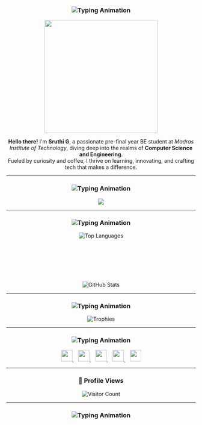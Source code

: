 <h3 align="center">
  <img src="https://readme-typing-svg.herokuapp.com/?font=Researcher&size=30&center=true&vCenter=true&width=500&height=100&color=08CBC0&duration=3000&lines=About+me;About+me;About+me;" alt="Typing Animation" />
</h3>

<p align="center">
  <img src="https://mir-s3-cdn-cf.behance.net/project_modules/disp/601014116770475.6068beff4640a.gif" width="300" />
  
</p>

<p align="center">
  <b>Hello there!</b> I'm <strong>Sruthi G</strong>, a passionate pre-final year BE student at <em>Madras Institute of Technology</em>, diving deep into the realms of <strong>Computer Science and Engineering</strong>. <br>
  Fueled by curiosity and coffee, I thrive on learning, innovating, and crafting tech that makes a difference.
</p>

---

<h3 align="center">
  <img src="https://readme-typing-svg.herokuapp.com/?font=Researcher&size=30&center=true&vCenter=true&width=500&height=100&color=08CBC0&duration=3000&lines=Languages+and+Tools;" alt="Typing Animation" />
</h3>

<p align="center">
  <a href="https://skillicons.dev">
    <img src="https://skillicons.dev/icons?i=c,py,java,html,css,js,mongodb,git,figma,ps,wordpress&perline=6" />
  </a>
</p>


---

<h3 align="center">
  <img src="https://readme-typing-svg.herokuapp.com/?font=Researcher&size=30&center=true&vCenter=true&width=500&height=100&color=08CBC0&duration=3000&lines=Statistics;" alt="Typing Animation" />
</h3>

<p align="center">
  <img src="https://github-readme-stats.vercel.app/api/top-langs?username=sruthi1605&show_icons=true&locale=en&layout=compact" alt="Top Languages" />
  
</p>

<br><br><br><br><br>

<p align="center">
  <img src="https://github-readme-stats.vercel.app/api?username=sruthi1605&show_icons=true&locale=en" alt="GitHub Stats" />
</p>

---

<h3 align="center">
  <img src="https://readme-typing-svg.herokuapp.com/?font=Researcher&size=30&center=true&vCenter=true&width=500&height=100&color=08CBC0&duration=3000&lines=Trophies;" alt="Typing Animation" />
</h3>

<p align="center">
  <img src="https://github-profile-trophy.vercel.app/?username=sruthi1605&theme=onestar" alt="Trophies" />
</p>

---

<h3 align="center">
  <img src="https://readme-typing-svg.herokuapp.com/?font=Researcher&size=30&center=true&vCenter=true&width=500&height=100&color=08CBC0&duration=3000&lines=Connect+with+me!;" alt="Typing Animation" />
</h3>

<p align="center">
  <a href="mailto:sruthiganesh05@gmail.com" target="_blank">
    <img src="https://cdn-icons-png.flaticon.com/128/10829/10829119.png" height="30" />
  </a>
  &nbsp;&nbsp;
  <a href="https://www.hackerrank.com/sruthiganesh05" target="_blank">
    <img src="https://raw.githubusercontent.com/rahuldkjain/github-profile-readme-generator/master/src/images/icons/Social/hackerrank.svg" height="30" />
  </a>
  &nbsp;&nbsp;
  <a href="https://www.leetcode.com/srug_05" target="_blank">
    <img src="https://raw.githubusercontent.com/rahuldkjain/github-profile-readme-generator/master/src/images/icons/Social/leet-code.svg" height="30" />
  </a>
  &nbsp;&nbsp;
  <a href="https://www.geeksforgeeks.org/user/sruthig_05/" target="_blank">
    <img src="https://img.icons8.com/?size=100&id=AbQBhN9v62Ob&format=png&color=000000" height="30" />
  </a>
  &nbsp;&nbsp;
  <a href="https://www.linkedin.com/in/sruthi-g-430406265/" target="_blank">
    <img src="https://cdn-icons-png.flaticon.com/512/174/174857.png" height="30" />
  </a>
</p>

---

<h3 align="center">👀 Profile Views</h3>

<p align="center">
  <img src="https://profile-counter.glitch.me/sruthi1605/count.svg" alt="Visitor Count" />
</p>

---

<h3 align="center">
  <img src="https://readme-typing-svg.herokuapp.com/?font=Researcher&size=30&center=true&vCenter=true&width=500&height=70&color=00FFFF&duration=3000&lines=Thanks+for+visiting!;" alt="Typing Animation" />
</h3>
